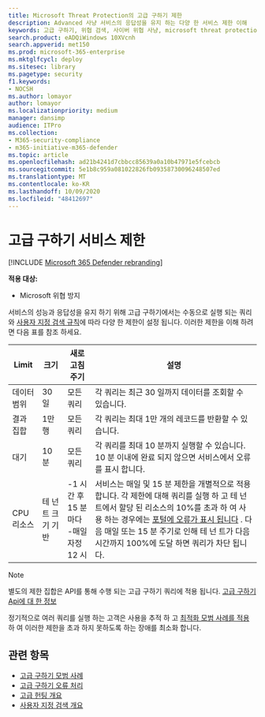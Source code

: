 ```yaml
---
title: Microsoft Threat Protection의 고급 구하기 제한
description: Advanced 사냥 서비스의 응답성을 유지 하는 다양 한 서비스 제한 이해
keywords: 고급 구하기, 위협 검색, 사이버 위협 사냥, microsoft threat protection, microsoft 365, mtp, m365, 검색, 쿼리, 원격 분석, 스키마, kusto, CPU 제한, 쿼리 제한, 리소스, 최대 결과
search.product: eADQiWindows 10XVcnh
search.appverid: met150
ms.prod: microsoft-365-enterprise
ms.mktglfcycl: deploy
ms.sitesec: library
ms.pagetype: security
f1.keywords:
- NOCSH
ms.author: lomayor
author: lomayor
ms.localizationpriority: medium
manager: dansimp
audience: ITPro
ms.collection:
- M365-security-compliance
- m365-initiative-m365-defender
ms.topic: article
ms.openlocfilehash: ad21b4241d7cbbcc85639a0a10b47971e5fcebcb
ms.sourcegitcommit: 5e1b8c959a081022826fb09358730096248507ed
ms.translationtype: MT
ms.contentlocale: ko-KR
ms.lasthandoff: 10/09/2020
ms.locfileid: "48412697"
---
```

# <a name="advanced-hunting-service-limits"></a>고급 구하기 서비스 제한

[!INCLUDE [Microsoft 365 Defender rebranding](../includes/microsoft-defender.md)]


**적용 대상:**
- Microsoft 위협 방지

서비스의 성능과 응답성을 유지 하기 위해 고급 구하기에서는 수동으로 실행 되는 쿼리와 [사용자 지정 검색 규칙](custom-detection-rules.md)에 따라 다양 한 제한이 설정 됩니다. 이러한 제한을 이해 하려면 다음 표를 참조 하세요.

| Limit | 크기 | 새로 고침 주기 | 설명 |
|--|--|--|--|
| 데이터 범위 | 30일 | 모든 쿼리 | 각 쿼리는 최근 30 일까지 데이터를 조회할 수 있습니다. |
| 결과 집합 | 1만 행 | 모든 쿼리 | 각 쿼리는 최대 1만 개의 레코드를 반환할 수 있습니다. |
| 대기 | 10분 | 모든 쿼리 | 각 쿼리를 최대 10 분까지 실행할 수 있습니다. 10 분 이내에 완료 되지 않으면 서비스에서 오류를 표시 합니다.
| CPU 리소스 | 테 넌 트 크기 기반 | -1 시간 후 15 분 마다<br>-매일 자정 12 시 | 서비스는 매일 및 15 분 제한을 개별적으로 적용 합니다. 각 제한에 대해 쿼리를 실행 하 고 테 넌 트에서 할당 된 리소스의 10%를 초과 하 여 사용 하는 경우에는 [포털에 오류가 표시 됩니다](advanced-hunting-errors.md) . 다음 매일 또는 15 분 주기로 인해 테 넌 트가 다음 시간까지 100%에 도달 하면 쿼리가 차단 됩니다. |

>[!NOTE] 
>별도의 제한 집합은 API를 통해 수행 되는 고급 구하기 쿼리에 적용 됩니다. [고급 구하기 Api에 대 한 정보](https://docs.microsoft.com/microsoft-365/security/mtp/api-advanced-hunting)

정기적으로 여러 쿼리를 실행 하는 고객은 사용을 추적 하 고 [최적화 모범 사례를 적용](advanced-hunting-best-practices.md) 하 여 이러한 제한을 초과 하지 못하도록 하는 장애를 최소화 합니다.

## <a name="related-topics"></a>관련 항목

- [고급 구하기 모범 사례](advanced-hunting-best-practices.md)
- [고급 구하기 오류 처리](advanced-hunting-errors.md)
- [고급 헌팅 개요](advanced-hunting-overview.md)
- [사용자 지정 검색 개요](custom-detections-overview.md)
